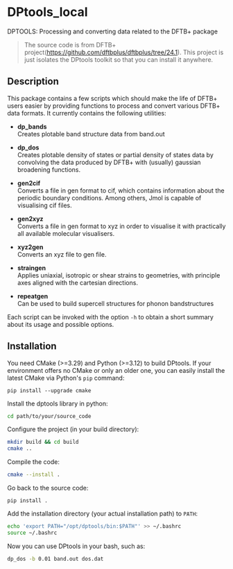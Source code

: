 # DPtools_local

DPTOOLS: Processing and converting data related to the DFTB+ package

> The source code is from DFTB+ project(<https://github.com/dftbplus/dftbplus/tree/24.1>). This project is just isolates the DPtools toolkit so that you can install it anywhere.

## Description
This package contains a few scripts which should make the life of
DFTB+ users easier by providing functions to process and convert
various DFTB+ data formats. It currently contains the following
utilities:

* **dp_bands**  
  Creates plotable band structure data from band.out

* **dp_dos**  
  Creates plotable density of states or partial density of states data
  by convolving the data produced by DFTB+ with (usually) gaussian
  broadening functions.

* **gen2cif**  
  Converts a file in gen format to cif, which contains information
  about the periodic boundary conditions. Among others, Jmol is
  capable of visualising cif files.

* **gen2xyz**  
  Converts a file in gen format to xyz in order to visualise it with
  practically all available molecular visualisers.

* **xyz2gen**  
  Converts an xyz file to gen file.

* **straingen**  
  Applies uniaxial, isotropic or shear strains to geometries,
  with principle axes aligned with the cartesian directions.

* **repeatgen**  
  Can be used to build supercell structures for phonon bandstructures

Each script can be invoked with the option ``-h`` to obtain a short
summary about its usage and possible options.

## Installation

You need CMake (>=3.29) and Python (>=3.12) to build DPtools.  If your environment offers no CMake or only an older one, you can easily install the latest CMake via Python's ``pip`` command:
```
pip install --upgrade cmake
```
Install the dptools library in python:
```bash
cd path/to/your/source_code
```
Configure the project (in your build directory):
```bash
mkdir build && cd build
cmake ..
```
Compile the code:
```bash
cmake --install .
```
Go back to the source code:
```
pip install .
```
Add the installation directory (your actual installation path) to ``PATH``:
```bash
echo 'export PATH="/opt/dptools/bin:$PATH"' >> ~/.bashrc
source ~/.bashrc
```
Now you can use DPtools in your bash, such as:
```bash
dp_dos -b 0.01 band.out dos.dat
```